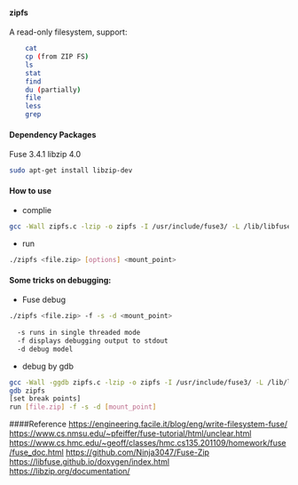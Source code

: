 #### zipfs
A read-only filesystem, support:
```bash
    cat
    cp (from ZIP FS)
    ls
    stat
    find
    du (partially)
    file
    less
    grep
```


#### Dependency Packages
Fuse 3.4.1
libzip 4.0
```bash
sudo apt-get install libzip-dev
```

#### How to use
- complie
```bash
gcc -Wall zipfs.c -lzip -o zipfs -I /usr/include/fuse3/ -L /lib/libfuse3.so.3*
```
- run
```bash
./zipfs <file.zip> [options] <mount_point>
```

#### Some tricks on debugging:
- Fuse debug
```bash
./zipfs <file.zip> -f -s -d <mount_point>
  
  -s runs in single threaded mode  
  -f displays debugging output to stdout 
  -d debug model 
```
- debug by gdb
```bash
gcc -Wall -ggdb zipfs.c -lzip -o zipfs -I /usr/include/fuse3/ -L /lib/libfuse3.so.3*
gdb zipfs
[set break points]
run [file.zip] -f -s -d [mount_point]
```

####Reference
https://engineering.facile.it/blog/eng/write-filesystem-fuse/
https://www.cs.nmsu.edu/~pfeiffer/fuse-tutorial/html/unclear.html
https://www.cs.hmc.edu/~geoff/classes/hmc.cs135.201109/homework/fuse/fuse_doc.html
https://github.com/Ninja3047/Fuse-Zip
https://libfuse.github.io/doxygen/index.html
https://libzip.org/documentation/
